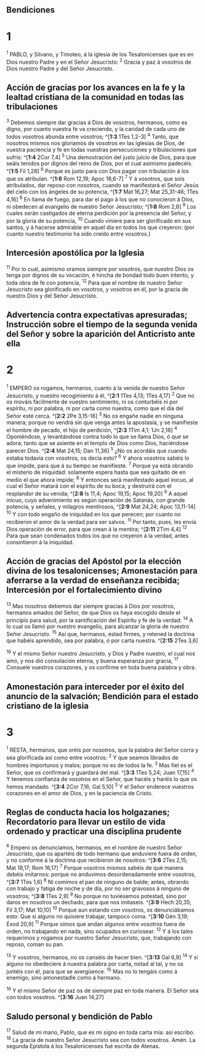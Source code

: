 ## Bendiciones
# 1 
<sup>1</sup> PABLO, y Silvano, y Timoteo, á la iglesia de los Tesalonicenses que es en Dios nuestro Padre y en el Señor Jesucristo: <sup>2</sup> Gracia y paz á vosotros de Dios nuestro Padre y del Señor Jesucristo. 

## Acción de gracias por los avances en la fe y la lealtad cristiana de la comunidad en todas las tribulaciones
<sup>3</sup> Debemos siempre dar gracias á Dios de vosotros, hermanos, como es digno, por cuanto vuestra fe va creciendo, y la caridad de cada uno de todos vosotros abunda entre vosotros; ^[**1:3** 1Tes 1,2-3] <sup>4</sup> Tanto, que nosotros mismos nos gloriamos de vosotros en las iglesias de Dios, de vuestra paciencia y fe en todas vuestras persecuciones y tribulaciones que sufrís: ^[**1:4** 2Cor 7,4] <sup>5</sup> Una demostración del justo juicio de Dios, para que seáis tenidos por dignos del reino de Dios, por el cual asimismo padecéis. ^[**1:5** Fil 1,28] <sup>6</sup> Porque es justo para con Dios pagar con tribulación á los que os atribulan. ^[**1:6** Rom 12,19; Apoc 18,6-7] <sup>7</sup> Y á vosotros, que sois atribulados, dar reposo con nosotros, cuando se manifestará el Señor Jesús del cielo con los ángeles de su potencia, ^[**1:7** Mat 16,27; Mat 25,31-46; 1Tes 4,16] <sup>8</sup> En llama de fuego, para dar el pago á los que no conocieron á Dios, ni obedecen al evangelio de nuestro Señor Jesucristo; ^[**1:8** Rom 2,8] <sup>9</sup> Los cuales serán castigados de eterna perdición por la presencia del Señor, y por la gloria de su potencia, <sup>10</sup> Cuando viniere para ser glorificado en sus santos, y á hacerse admirable en aquel día en todos los que creyeron: (por cuanto nuestro testimonio ha sido creído entre vosotros.) 
     

## Intercesión apostólica por la Iglesia
<sup>11</sup> Por lo cual, asimismo oramos siempre por vosotros, que nuestro Dios os tenga por dignos de su vocación, é hincha de bondad todo buen intento, y toda obra de fe con potencia, <sup>12</sup> Para que el nombre de nuestro Señor Jesucristo sea glorificado en vosotros, y vosotros en él, por la gracia de nuestro Dios y del Señor Jesucristo. 

## Advertencia contra expectativas apresuradas; Instrucción sobre el tiempo de la segunda venida del Señor y sobre la aparición del Anticristo ante ella
# 2 
<sup>1</sup> EMPERO os rogamos, hermanos, cuanto á la venida de nuestro Señor Jesucristo, y nuestro recogimiento á él, ^[**2:1** 1Tes 4,13; 1Tes 4,17] <sup>2</sup> Que no os mováis fácilmente de vuestro sentimiento, ni os conturbéis ni por espíritu, ni por palabra, ni por carta como nuestra, como que el día del Señor esté cerca. ^[**2:2** 2Pe 3,15-16] <sup>3</sup> No os engañe nadie en ninguna manera; porque no vendrá sin que venga antes la apostasía, y se manifieste el hombre de pecado, el hijo de perdición, ^[**2:3** 1Tim 4,1; 1Jn 2,18] <sup>4</sup> Oponiéndose, y levantándose contra todo lo que se llama Dios, ó que se adora; tanto que se asiente en el templo de Dios como Dios, haciéndose parecer Dios. ^[**2:4** Mat 24,15; Dan 11,36] <sup>5</sup> ¿No os acordáis que cuando estaba todavía con vosotros, os decía esto? <sup>6</sup> Y ahora vosotros sabéis lo que impide, para que á su tiempo se manifieste. <sup>7</sup> Porque ya está obrando el misterio de iniquidad: solamente espera hasta que sea quitado de en medio el que ahora impide; <sup>8</sup> Y entonces será manifestado aquel inicuo, al cual el Señor matará con el espíritu de su boca, y destruirá con el resplandor de su venida; ^[**2:8** Is 11,4; Apoc 19,15; Apoc 19,20] <sup>9</sup> A aquel inicuo, cuyo advenimiento es según operación de Satanás, con grande potencia, y señales, y milagros mentirosos, ^[**2:9** Mat 24,24; Apoc 13,11-14] <sup>10</sup> Y con todo engaño de iniquidad en los que perecen; por cuanto no recibieron el amor de la verdad para ser salvos. <sup>11</sup> Por tanto, pues, les envía Dios operación de error, para que crean á la mentira; ^[**2:11** 2Tim 4,4] <sup>12</sup> Para que sean condenados todos los que no creyeron á la verdad, antes consintieron á la iniquidad. 
      

## Acción de gracias del Apóstol por la elección divina de los tesalonicenses; Amonestación para aferrarse a la verdad de enseñanza recibida; Intercesión por el fortalecimiento divino
<sup>13</sup> Mas nosotros debemos dar siempre gracias á Dios por vosotros, hermanos amados del Señor, de que Dios os haya escogido desde el principio para salud, por la santificación del Espíritu y fe de la verdad: <sup>14</sup> A lo cual os llamó por nuestro evangelio, para alcanzar la gloria de nuestro Señor Jesucristo. <sup>15</sup> Así que, hermanos, estad firmes, y retened la doctrina que habéis aprendido, sea por palabra, ó por carta nuestra. ^[**2:15** 2Tes 3,6] 


<sup>16</sup> Y el mismo Señor nuestro Jesucristo, y Dios y Padre nuestro, el cual nos amó, y nos dió consolación eterna, y buena esperanza por gracia, <sup>17</sup> Consuele vuestros corazones, y os confirme en toda buena palabra y obra. 

## Amonestación para interceder por el éxito del anuncio de la salvación; Bendición para el estado cristiano de la iglesia
# 3 
<sup>1</sup> RESTA, hermanos, que oréis por nosotros, que la palabra del Señor corra y sea glorificada así como entre vosotros: <sup>2</sup> Y que seamos librados de hombres importunos y malos; porque no es de todos la fe. <sup>3</sup> Mas fiel es el Señor, que os confirmará y guardará del mal. ^[**3:3** 1Tes 5,24; Juan 17,15] <sup>4</sup> Y tenemos confianza de vosotros en el Señor, que hacéis y haréis lo que os hemos mandado. ^[**3:4** 2Cor 7,16; Gal 5,10] <sup>5</sup> Y el Señor enderece vuestros corazones en el amor de Dios, y en la paciencia de Cristo. 
 

## Reglas de conducta hacia los holgazanes; Recordatorio para llevar un estilo de vida ordenado y practicar una disciplina prudente
<sup>6</sup> Empero os denunciamos, hermanos, en el nombre de nuestro Señor Jesucristo, que os apartéis de todo hermano que anduviere fuera de orden, y no conforme á la doctrina que recibieron de nosotros: ^[**3:6** 2Tes 2,15; Mat 18,17; Rom 16,17] <sup>7</sup> Porque vosotros mismos sabéis de qué manera debéis imitarnos: porque no anduvimos desordenadamente entre vosotros, ^[**3:7** 1Tes 1,6] <sup>8</sup> Ni comimos el pan de ninguno de balde; antes, obrando con trabajo y fatiga de noche y de día, por no ser gravosos á ninguno de vosotros; ^[**3:8** 1Tes 2,9] <sup>9</sup> No porque no tuviésemos potestad, sino por daros en nosotros un dechado, para que nos imitaseis. ^[**3:9** Hech 20,35; Fil 3,17; Mat 10,10] <sup>10</sup> Porque aun estando con vosotros, os denunciábamos esto: Que si alguno no quisiere trabajar, tampoco coma. ^[**3:10** Gén 3,19; Éxod 20,9] <sup>11</sup> Porque oímos que andan algunos entre vosotros fuera de orden, no trabajando en nada, sino ocupados en curiosear. <sup>12</sup> Y á los tales requerimos y rogamos por nuestro Señor Jesucristo, que, trabajando con reposo, coman su pan. 
    

<sup>13</sup> Y vosotros, hermanos, no os canséis de hacer bien. ^[**3:13** Gal 6,9] <sup>14</sup> Y si alguno no obedeciere á nuestra palabra por carta, notad al tal, y no os juntéis con él, para que se avergüence. <sup>15</sup> Mas no lo tengáis como á enemigo, sino amonestadle como á hermano. 


<sup>16</sup> Y el mismo Señor de paz os dé siempre paz en toda manera. El Señor sea con todos vosotros. ^[**3:16** Juan 14,27] 


## Saludo personal y bendición de Pablo
<sup>17</sup> Salud de mi mano, Pablo, que es mi signo en toda carta mía: así escribo. <sup>18</sup> La gracia de nuestro Señor Jesucristo sea con todos vosotros. Amén. La segunda Epístola á los Tesalonicenses fué escrita de Atenas. 